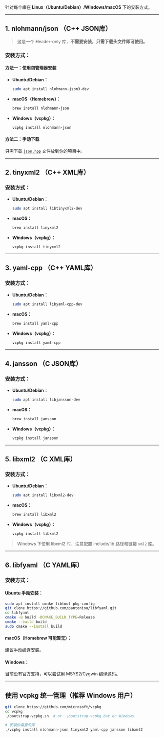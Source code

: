 针对每个库在 **Linux（Ubuntu/Debian）/Windows/macOS** 下的安装方式。

---

## 1. nlohmann/json （C++ JSON库）

> 这是一个 Header-only 库，**不需要安装，只需下载头文件即可使用。**

### 安装方式：

#### 方法一：使用包管理器安装

* **Ubuntu/Debian：**

  ```bash
  sudo apt install nlohmann-json3-dev
  ```
* **macOS（Homebrew）：**

  ```bash
  brew install nlohmann-json
  ```
* **Windows（vcpkg）：**

  ```bash
  vcpkg install nlohmann-json
  ```

#### 方法二：手动下载

只需下载 [`json.hpp`](https://github.com/nlohmann/json/releases) 文件放到你的项目中。

---

## 2. tinyxml2 （C++ XML库）

### 安装方式：

* **Ubuntu/Debian：**

  ```bash
  sudo apt install libtinyxml2-dev
  ```
* **macOS：**

  ```bash
  brew install tinyxml2
  ```
* **Windows（vcpkg）：**

  ```bash
  vcpkg install tinyxml2
  ```

---

## 3. yaml-cpp （C++ YAML库）

### 安装方式：

* **Ubuntu/Debian：**

  ```bash
  sudo apt install libyaml-cpp-dev
  ```
* **macOS：**

  ```bash
  brew install yaml-cpp
  ```
* **Windows（vcpkg）：**

  ```bash
  vcpkg install yaml-cpp
  ```

---

## 4. jansson （C JSON库）

### 安装方式：

* **Ubuntu/Debian：**

  ```bash
  sudo apt install libjansson-dev
  ```
* **macOS：**

  ```bash
  brew install jansson
  ```
* **Windows（vcpkg）：**

  ```bash
  vcpkg install jansson
  ```

---

## 5. libxml2 （C XML库）

### 安装方式：

* **Ubuntu/Debian：**

  ```bash
  sudo apt install libxml2-dev
  ```
* **macOS：**

  ```bash
  brew install libxml2
  ```
* **Windows（vcpkg）：**

  ```bash
  vcpkg install libxml2
  ```

> Windows 下使用 libxml2 时，注意配置 include/lib 路径和链接 `xml2` 库。

---

## 6. libfyaml （C YAML库）

### 安装方式：

#### Ubuntu 手动安装：

```bash
sudo apt install cmake libtool pkg-config
git clone https://github.com/pantoniou/libfyaml.git
cd libfyaml
cmake -B build -DCMAKE_BUILD_TYPE=Release
cmake --build build
sudo cmake --install build
```

#### macOS（Homebrew 可能暂无）：

建议手动编译安装。

#### Windows：

目前没有官方支持，可以尝试用 MSYS2/Cygwin 编译源码。

---

## 使用 vcpkg 统一管理（推荐 Windows 用户）

```bash
git clone https://github.com/microsoft/vcpkg
cd vcpkg
./bootstrap-vcpkg.sh  # or .\bootstrap-vcpkg.bat on Windows

# 安装你需要的库
./vcpkg install nlohmann-json tinyxml2 yaml-cpp jansson libxml2
```

